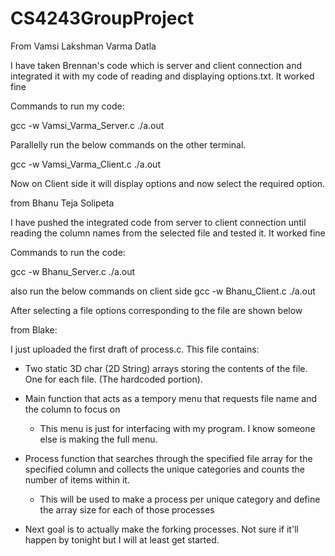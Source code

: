# CS4243GroupProject
From Vamsi Lakshman Varma Datla

I have taken Brennan's code which is server and client connection and integrated it with my code of reading and displaying options.txt. It worked fine

Commands to run my code:

gcc -w Vamsi_Varma_Server.c
./a.out

Parallelly run the below commands on the other terminal.

gcc -w Vamsi_Varma_Client.c
./a.out

Now on Client side it will display options and now select the required option.

from Bhanu Teja Solipeta

I have pushed the integrated code from server to client connection until reading the column names from the selected file and tested it. It worked fine

Commands to run the code:

gcc -w Bhanu_Server.c
./a.out

also run the below commands on client side
gcc -w Bhanu_Client.c
./a.out

After selecting a file options corresponding to the file are shown below

from Blake:

I just uploaded the first draft of process.c. This file contains:

- Two static 3D char (2D String) arrays storing the contents of the file. One for each file. (The hardcoded portion).

- Main function that acts as a tempory menu that requests file name and the column to focus on

  - This menu is just for interfacing with my program. I know someone else is making the full menu.

- Process function that searches through the specified file array for the specified column and collects the unique categories and counts the number of items within it.

  - This will be used to make a process per unique category and define the array size for each of those processes

- Next goal is to actually make the forking processes. Not sure if it'll happen by tonight but I will at least get started.
